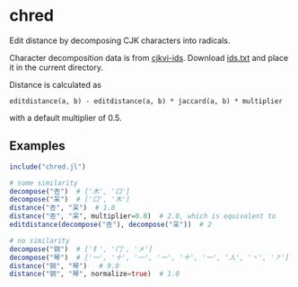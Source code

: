 # chred

Edit distance by decomposing CJK characters into radicals.

Character decomposition data is from [cjkvi-ids](https://github.com/cjkvi/cjkvi-ids). Download [ids.txt](https://raw.githubusercontent.com/cjkvi/cjkvi-ids/master/ids.txt) and place it in the current directory.

Distance is calculated as 

```
editdistance(a, b) - editdistance(a, b) * jaccard(a, b) * multiplier
```

with a default multiplier of 0.5.

## Examples

```julia
include("chred.jl")

# some similarity
decompose("杏")  # ['木', '口']
decompose("呆")  # ['口', '木']
distance("杏", "呆")  # 1.0
distance("杏", "呆", multiplier=0.0)  # 2.0, which is equivalent to
editdistance(decompose("杏"), decompose("呆"))  # 2

# no similarity
decompose("钢")  # ['钅', '冂', '㐅']
decompose("琴")  # ['一', '十', '一', '一', '十', '一', '人', '丶', '㇇']
distance("钢", "琴")   # 9.0
distance("钢", "琴", normalize=true)  # 1.0
```

